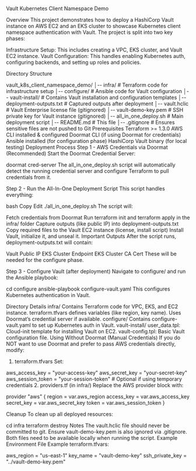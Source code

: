 Vault Kubernetes Client Namespace Demo

Overview
This project demonstrates how to deploy a HashiCorp Vault instance on AWS EC2 and an EKS cluster to showcase Kubernetes client namespace authentication with Vault. The project is split into two key phases:

Infrastructure Setup: This includes creating a VPC, EKS cluster, and Vault EC2 instance.
Vault Configuration: This handles enabling Kubernetes auth, configuring backends, and setting up roles and policies.

Directory Structure

vault_k8s_client_namespace_demo/
│-- infra/                   # Terraform code for infrastructure setup
│-- configure/                # Ansible code for Vault configuration
│-- vault-install/            # Contains Vault installation and configuration templates
│-- deployment-outputs.txt    # Captured outputs after deployment
│-- vault.hclic                # Vault Enterprise license file (gitignored)
│-- vault-demo-key.pem         # SSH private key for Vault instance (gitignored)
│-- all_in_one_deploy.sh      # Main deployment script
│-- README.md                  # This file
│-- .gitignore                  # Ensures sensitive files are not pushed to Git
Prerequisites
Terraform >= 1.3.0
AWS CLI installed & configured
Doormat CLI (if using Doormat for credentials)
Ansible installed (for configuration phase)
HashiCorp Vault binary (for local testing)
Deployment Process
Step 1 - AWS Credentials via Doormat (Recommended)
Start the Doormat Credential Server:


doormat cred-server
The all_in_one_deploy.sh script will automatically detect the running credential server and configure Terraform to pull credentials from it.

Step 2 - Run the All-In-One Deployment Script
This script handles everything:

bash
Copy
Edit
./all_in_one_deploy.sh
The script will:

Fetch credentials from Doormat
Run terraform init and terraform apply in the infra/ folder
Capture outputs (like public IP) into deployment-outputs.txt
Copy required files to the Vault EC2 instance (license, install script)
Install Vault, initialize it, and unseal it.
Important Outputs
After the script runs, deployment-outputs.txt will contain:

Vault Public IP
EKS Cluster Endpoint
EKS Cluster CA Cert
These will be needed for the configure phase.

Step 3 - Configure Vault (after deployment)
Navigate to configure/ and run the Ansible playbook:


cd configure
ansible-playbook configure-vault.yaml
This configures Kubernetes authentication in Vault.

Directory Details
infra/
Contains Terraform code for VPC, EKS, and EC2 instance.
terraform.tfvars defines variables (like region, key name).
Uses Doormat’s credential server if available.
configure/
Contains configure-vault.yaml to set up Kubernetes auth in Vault.
vault-install/
user_data.tpl: Cloud-init template for installing Vault on EC2.
vault-config.tpl: Basic Vault configuration file.
Using Without Doormat (Manual Credentials)
If you do NOT want to use Doormat and prefer to pass AWS credentials directly, modify:

1. terraform.tfvars
Set:


aws_access_key = "your-access-key"
aws_secret_key = "your-secret-key"
aws_session_token = "your-session-token" # Optional if using temporary credentials
2. providers.tf (in infra/)
Replace the AWS provider block with:


provider "aws" {
  region     = var.aws_region
  access_key = var.aws_access_key
  secret_key = var.aws_secret_key
  token      = var.aws_session_token
}

Cleanup
To clean up all deployed resources:


cd infra
terraform destroy
Notes
The vault.hclic file should never be committed to git.
Ensure vault-demo-key.pem is also ignored via .gitignore.
Both files need to be available locally when running the script.
Example Environment File
Example terraform.tfvars:


aws_region = "us-east-1"
key_name   = "vault-demo-key"
ssh_private_key = "../vault-demo-key.pem"
